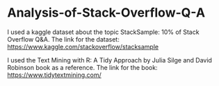 # Analysis-of-Stack-Overflow-Q-A

I used a kaggle dataset about the topic StackSample: 10% of Stack Overflow Q&A. The link for the dataset: https://www.kaggle.com/stackoverflow/stacksample

I used the Text Mining with R: A Tidy Approach by Julia Silge and David Robinson book as a reference. The link for the book: https://www.tidytextmining.com/ 
